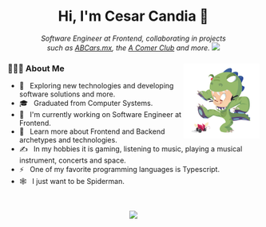<h1 align="center">Hi, I'm Cesar Candia 👋 </h1>

<p align="center">
  <em>Software Engineer at Frontend, collaborating in projects <br>
    such as
    <a href="https://abcars.mx" target="_blank">ABCars.mx</a>,
    the <a href="https://acomerclub.com.mx" target="_blank">A Comer Club</a> 
    and more.
    
  <img src="https://media.giphy.com/media/WUlplcMpOCEmTGBtBW/giphy.gif" width="30"> 
</em></p>

<div>
  <img width="30%" align="right" src="https://github.com/iOznny/ioznny/blob/main/dinotocat.png" alt="Dino Cat">

  <div align="left"> 
  <h3> 👨🏻‍💻 About Me </h3>

  - 🤔 &nbsp; Exploring new technologies and developing software solutions and more.
  - 🎓 &nbsp; Graduated from Computer Systems.
  - 💼 &nbsp; I'm currently working on Software Engineer at Frontend.
  - 🌱 &nbsp; Learn more about Frontend and Backend archetypes and technologies.
  - ✍️ &nbsp; In my hobbies it is gaming, listening to music, playing a musical instrument, concerts and space. 
  - ⚡ &nbsp; One of my favorite programming languages is Typescript.
  - 🕸️ &nbsp; I just want to be Spiderman.
  </div> 
</div>

<br>

<p align="center">
  <a href="https://skillicons.dev">
    <img src="https://skillicons.dev/icons?i=aws,docker,kubernetes,angular,react,mysql,laravel,nodejs,js,mongodb,azure&perline=21" />
  </a>
</p>
